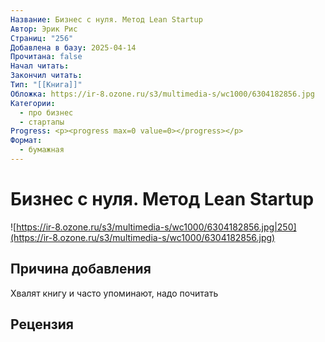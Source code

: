 ```yaml
---
Название: Бизнес с нуля. Метод Lean Startup
Автор: Эрик Рис
Страниц: "256"
Добавлена в базу: 2025-04-14
Прочитана: false
Начал читать: 
Закончил читать: 
Тип: "[[Книга]]"
Обложка: https://ir-8.ozone.ru/s3/multimedia-s/wc1000/6304182856.jpg
Категории:
  - про бизнес
  - стартапы
Progress: <p><progress max=0 value=0></progress></p>
Формат:
  - бумажная
---
```

# Бизнес с нуля. Метод Lean Startup

![https://ir-8.ozone.ru/s3/multimedia-s/wc1000/6304182856.jpg|250](https://ir-8.ozone.ru/s3/multimedia-s/wc1000/6304182856.jpg)

## Причина добавления

Хвалят книгу и часто упоминают, надо почитать

## Рецензия